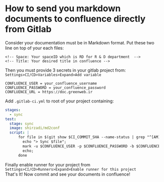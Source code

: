 <!-- Space: RD -->
<!-- Title: How to send you markdown documents to confluence directly from Gitlab -->
# How to send you markdown documents to confluence directly from Gitlab
Consider your documentation must be in Markdown format.
Put these two line on top of your each files:
```
<!-- Space: Your spaceID which is RD for R & D department  -->
<!-- Title: Your desired title in confluence -->
```
Then you must provide 3 secrets in your gitlab project from: `Settings>CI/CD>Variables>Expand>Add variable`
```
CONFLUENCE_USER = your_confluence_username
CONFLUENCE_PASSWORD = your_confluence_password
CONFLUENCE_URL = https://doc.greenweb.ir
```
Add `.gitlab-ci.yml` to root of your project containing:
```yaml
stages:
  - sync
test:
  stage: sync
  image: shirzadi/md2conf
  script: |
      for file in $(git show $CI_COMMIT_SHA --name-status | grep "^[AM]\s.*md" | awk '{print $2}'); do
        echo "> Sync $file";
        mark -u $CONFLUENCE_USER -p $CONFLUENCE_PASSWORD -b $CONFLUENCE_URL -f $file || exit 1;
        echo;
      done
```
Finally enable runner for your project from `Settings>CI/CD>Runners>Expand>Enable runner for this project`  
That's It! Now commit and see your documents in confluence!
